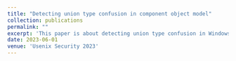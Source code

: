 ```yaml
---
title: "Detecting union type confusion in component object model"
collection: publications
permalink: ""
excerpt: 'This paper is about detecting union type confusion in Windows COM(Component Object Model)'
date: 2023-06-01
venue: 'Usenix Security 2023'
---
```


